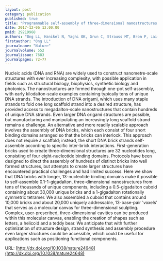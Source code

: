 ```yaml
---
layout: post
category: publication
published: true
title: "Programmable self-assembly of three-dimensional nanostructures from 10,000 unique components"
date: 2017-12-06 12:00:00
pmid: 29219968
authors: "Ong LL, Hanikel N, Yaghi OK, Grun C, Strauss MT, Bron P, Lai-Kee-Him J, Schueder F, Wang B, Wang P, Kishi JY, Myhrvold C, Zhu A, Jungmann R, Bellot G, Ke Y, Yin P"
firstauthor: "Ong LL"
journalname: "Nature"
journalvolume: 552
journalissue: 7683
journalpages: 72–77
---
```


Nucleic acids (DNA and RNA) are widely used to construct nanometre-scale structures with ever increasing complexity, with possible application in fields such as structural biology, biophysics, synthetic biology and photonics. The nanostructures are formed through one-pot self-assembly, with early kilodalton-scale examples containing typically tens of unique DNA strands. The introduction of DNA origami, which uses many staple strands to fold one long scaffold strand into a desired structure, has provided access to megadalton-scale nanostructures that contain hundreds of unique DNA strands. Even larger DNA origami structures are possible, but manufacturing and manipulating an increasingly long scaffold strand remains a challenge. An alternative and more readily scalable approach involves the assembly of DNA bricks, which each consist of four short binding domains arranged so that the bricks can interlock. This approach does not require a scaffold; instead, the short DNA brick strands self-assemble according to specific inter-brick interactions. First-generation bricks used to create three-dimensional structures are 32 nucleotides long, consisting of four eight-nucleotide binding domains. Protocols have been designed to direct the assembly of hundreds of distinct bricks into well formed structures, but attempts to create larger structures have encountered practical challenges and had limited success. Here we show that DNA bricks with longer, 13-nucleotide binding domains make it possible to self-assemble 0.1-1-gigadalton, three-dimensional nanostructures from tens of thousands of unique components, including a 0.5-gigadalton cuboid containing about 30,000 unique bricks and a 1-gigadalton rotationally symmetric tetramer. We also assembled a cuboid that contains around 10,000 bricks and about 20,000 uniquely addressable, 13-base-pair 'voxels' that serves as a molecular canvas for three-dimensional sculpting. Complex, user-prescribed, three-dimensional cavities can be produced within this molecular canvas, enabling the creation of shapes such as letters, a helicoid and a teddy bear. We anticipate that with further optimization of structure design, strand synthesis and assembly procedure even larger structures could be accessible, which could be useful for applications such as positioning functional components.

URL: [http://dx.doi.org/10.1038/nature24648](http://dx.doi.org/10.1038/nature24648)
